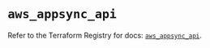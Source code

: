 # `aws_appsync_api`

Refer to the Terraform Registry for docs: [`aws_appsync_api`](https://registry.terraform.io/providers/hashicorp/aws/6.9.0/docs/resources/appsync_api).
